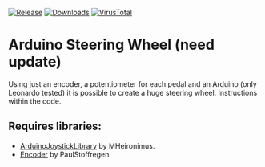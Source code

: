 [![Release](https://img.shields.io/github/v/tag/KaioHSG/arduino-steering-wheel)](https://github.com/KaioHSG/arduino-steering-wheel/tags)
[![Downloads](https://img.shields.io/github/downloads/KaioHSG/arduino-steering-wheel/total)](https://github.com/KaioHSG/arduino-steering-wheel/releases)
[![VirusTotal](https://img.shields.io/badge/virustotal-status-navy)](https://www.virustotal.com/gui/file/16e5a82e963f56452a3a46c4909a6189416f3bebc4067a6cf2c50f9013a4ea55)

# Arduino Steering Wheel (need update)

Using just an encoder, a potentiometer for each pedal and an Arduino (only Leonardo tested) it is possible to create a huge steering wheel. Instructions within the code.

## Requires libraries:

* [ArduinoJoystickLibrary](https://github.com/MHeironimus/ArduinoJoystickLibrary) by MHeironimus.
* [Encoder](https://github.com/PaulStoffregen/Encoder) by PaulStoffregen.
